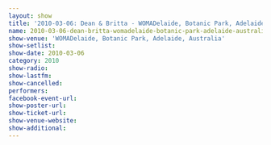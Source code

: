 ```yaml
---
layout: show
title: '2010-03-06: Dean & Britta - WOMADelaide, Botanic Park, Adelaide, Australia'
name: 2010-03-06-dean-britta-womadelaide-botanic-park-adelaide-australia
show-venue: 'WOMADelaide, Botanic Park, Adelaide, Australia'
show-setlist: 
show-date: 2010-03-06
category: 2010
show-radio: 
show-lastfm: 
show-cancelled: 
performers: 
facebook-event-url: 
show-poster-url: 
show-ticket-url: 
show-venue-website: 
show-additional: 
---
```


